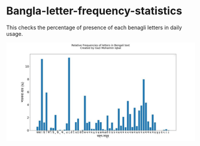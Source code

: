 # Bangla-letter-frequency-statistics
This checks the percentage of presence of each benagli letters in daily usage.

![IDL 17701038](https://github.com/nimom38/Bangla-letter-frequency-statistics/blob/main/frequency%20image.jpg)
